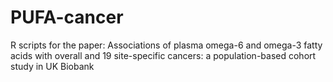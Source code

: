 # PUFA-cancer
R scripts for the paper: Associations of plasma omega-6 and omega-3 fatty acids with overall and 19 site-specific cancers: a population-based cohort study in UK Biobank

